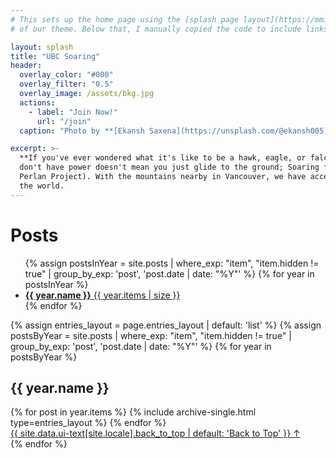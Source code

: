 ```yaml
---
# This sets up the home page using the [splash page layout](https://mmistakes.github.io/minimal-mistakes/docs/layouts/#splash-page-layout)
# of our theme. Below that, I manually copied the code to include links to blog posts (announcements and minutes) from the theme itself.

layout: splash
title: "UBC Soaring"
header:
  overlay_color: "#000"
  overlay_filter: "0.5"
  overlay_image: /assets/bkg.jpg
  actions:
    - label: "Join Now!"
      url: "/join"
  caption: "Photo by **[Ekansh Saxena](https://unsplash.com/@ekansh005)** on **[Unsplash](https://unsplash.com/photos/white-airplane-on-sky-51djUJsmpPc)**"

excerpt: >-
  **If you've ever wondered what it's like to be a hawk, eagle, or falcon, soaring is the sport for you!** Just because you
  don't have power doesn't mean you just glide to the ground; Soaring flights have gone as high as 76,124 ft (23,203 m,
  Perlan Project). With the mountains nearby in Vancouver, we have access to some of the most unique soaring terrain in
  the world.
---
```


# Posts

<ul class="taxonomy__index">
  {% assign postsInYear = site.posts | where_exp: "item", "item.hidden != true" | group_by_exp: 'post', 'post.date | date: "%Y"' %}
  {% for year in postsInYear %}
    <li>
      <a href="#{{ year.name }}">
        <strong>{{ year.name }}</strong> <span class="taxonomy__count">{{ year.items | size }}</span>
      </a>
    </li>
  {% endfor %}
</ul>

{% assign entries_layout = page.entries_layout | default: 'list' %}
{% assign postsByYear = site.posts | where_exp: "item", "item.hidden != true" | group_by_exp: 'post', 'post.date | date: "%Y"' %}
{% for year in postsByYear %}
  <section id="{{ year.name }}" class="taxonomy__section">
    <h2 class="archive__subtitle">{{ year.name }}</h2>
    <div class="entries-{{ entries_layout }}">
      {% for post in year.items %}
        {% include archive-single.html type=entries_layout %}
      {% endfor %}
    </div>
    <a href="#page-title" class="back-to-top">{{ site.data.ui-text[site.locale].back_to_top | default: 'Back to Top' }} &uarr;</a>
  </section>
{% endfor %}
